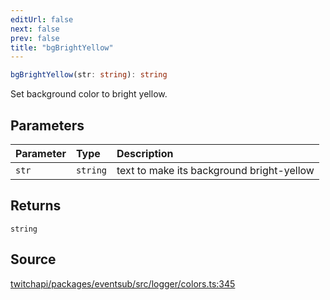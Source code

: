 ```yaml
---
editUrl: false
next: false
prev: false
title: "bgBrightYellow"
---
```


```ts
bgBrightYellow(str: string): string
```

Set background color to bright yellow.

## Parameters

| Parameter | Type | Description |
| :------ | :------ | :------ |
| `str` | `string` | text to make its background bright-yellow |

## Returns

`string`

## Source

[twitchapi/packages/eventsub/src/logger/colors.ts:345](https://github.com/pablornc/twitchapi//blob/3baa008ac8be1133cbb9253985d5d4cd48b4e780/packages/eventsub/src/logger/colors.ts#L345)
